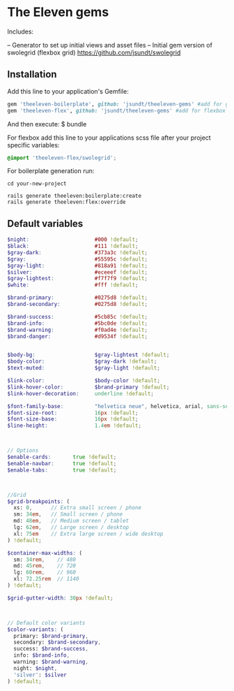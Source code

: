 # The Eleven gems
Includes:

– Generator to set up initial views and asset files
– Initial gem version of swolegrid (flexbox grid)
https://github.com/jsundt/swolegrid

## Installation

Add this line to your application's Gemfile:

```ruby
gem 'theeleven-boilerplate', github: 'jsundt/theeleven-gems' #add for generator
gem 'theeleven-flex', github: 'jsundt/theeleven-gems' #add for flexbox
```

And then execute:
    $ bundle


For flexbox add this line to your applications scss file after your project specific variables:

```scss
@import 'theeleven-flex/swolegrid';
```

For boilerplate generation run:
```
cd your-new-project

rails generate theeleven:boilerplate:create
rails generate theeleven:flex:override
```

## Default variables

```scss
$night:                     #000 !default;
$black:                     #111 !default;
$gray-dark:                 #373a3c !default;
$gray:                      #55595c !default;
$gray-light:                #818a91 !default;
$silver:                    #eceeef !default;
$gray-lightest:             #f7f7f9 !default;
$white:                     #fff !default;

$brand-primary:             #0275d8 !default;
$brand-secondary:           #0275d8 !default;

$brand-success:             #5cb85c !default;
$brand-info:                #5bc0de !default;
$brand-warning:             #f0ad4e !default;
$brand-danger:              #d9534f !default;


$body-bg:                   $gray-lightest !default;
$body-color:                $gray-dark !default;
$text-muted:                $gray-light !default;

$link-color:                $body-color !default;
$link-hover-color:          $brand-primary !default;
$link-hover-decoration:     underline !default;

$font-family-base:          "helvetica neue", helvetica, arial, sans-serif;
$font-size-root:            16px !default;
$font-size-base:            16px !default;
$line-height:               1.4em !default;



// Options
$enable-cards:       true !default;
$enable-navbar:      true !default;
$enable-tabs:        true !default;



//Grid
$grid-breakpoints: (
  xs: 0,      // Extra small screen / phone
  sm: 34em,   // Small screen / phone
  md: 48em,   // Medium screen / tablet
  lg: 62em,   // Large screen / desktop
  xl: 75em    // Extra large screen / wide desktop
) !default;

$container-max-widths: (
  sm: 34rem,    // 480
  md: 45rem,    // 720
  lg: 60rem,    // 960
  xl: 72.25rem  // 1140
) !default;

$grid-gutter-width: 30px !default;



// Default color variants
$color-variants: (
  primary: $brand-primary,
  secondary: $brand-secondary,
  success: $brand-success,
  info: $brand-info,
  warning: $brand-warning,
  night: $night,
  'silver': $silver
) !default;
```